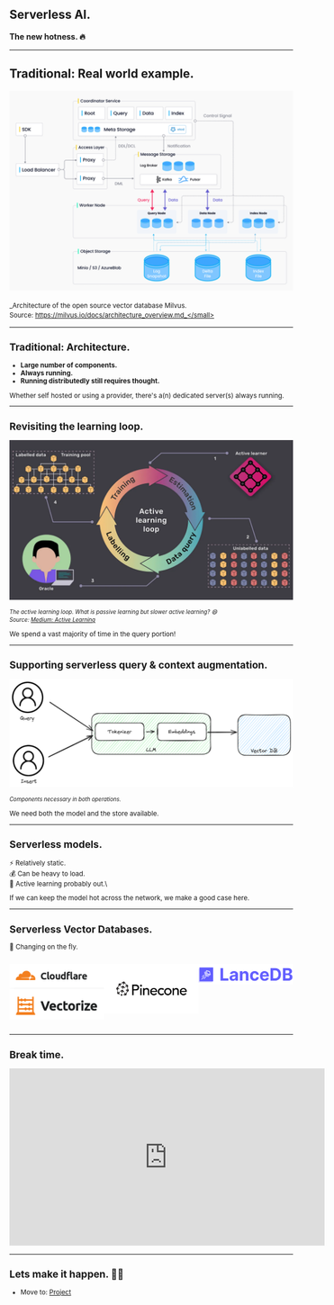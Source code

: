 <style>
  .container {
    display: flex;
  }

  .col {
    flex: 1;
  }

  .caption {
    font-size: 2em;
  }
</style>

## Serverless AI.

**The new hotness. 🔥**

---

## Traditional: Real world example.

![](../../images/milvus-architecture.png) <!-- .element height="50%" width="50%" -->

<small>_Architecture of the open source vector database Milvus.\
Source: https://milvus.io/docs/architecture_overview.md_</small>

---

## Traditional: Architecture.

- **Large number of components.**
- **Always running.**
- **Running distributedly still requires thought.**

Whether self hosted or using a provider, there's a(n) dedicated server(s) always running.

---

## Revisiting the learning loop.

![](../../images/active-learning-loop.webp) <!-- .element height="50%" width="50%" -->

<small>_The active learning loop. What is passive learning but slower active learning? 😄 \
Source: [Medium: Active Learning](https://medium.com/@farnazgh73/ultimate-guide-for-active-learning-main-approaches-3cf53ce207f0)_</small>

We spend a vast majority of time in the query portion! <!-- .element: class="fragment" -->

---

## Supporting serverless query & context augmentation.

![](../../images/operation-components.png) <!-- .element height="50%" width="50%" -->

<small>_Components necessary in both operations._</small>

We need both the model and the store available. <!-- .element: class="fragment" -->

---

## Serverless models.

⚡ Relatively static.\
💰 Can be heavy to load.\
🫤 Active learning probably out.\

If we can keep the model hot across the network, we make a good case here.

---

## Serverless Vector Databases.

💱 Changing on the fly.

<div class="container">
  <div class="col">

![](../../images/cloudflare-vectorize.png)

  </div>

  <div class="col">

![](../../images/pinecone-logo.webp) <!-- .element height="50%" width="50%" -->

  </div>

  <div class="col">

![](../../images/lancedb-logo.png) <!-- .element height="50%" width="50%" -->

  </div>
</div>

---

## Break time.

<iframe width="560" height="315" src="https://www.youtube.com/embed/4ASKMcdCc3g?si=htNVR1zcL0ICy9nb" title="YouTube video player" frameborder="0" allow="accelerometer; autoplay; clipboard-write; encrypted-media; gyroscope; picture-in-picture; web-share" allowfullscreen></iframe>

---

## Lets make it happen. 👩‍🍳

- Move to: [Project](?p=04-project)
